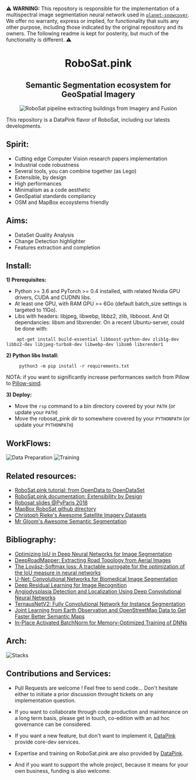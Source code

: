 ⚠️  <b>WARNING:</b> This repository is responsible for the implementation of a multispectral image segmentation neural network used in <a href="https://github.com/acannistra/planet-snowcover">`planet-snowcover`</a>. We offer no warranty, express or implied, for functionality that suits any other purpose, including those indicated by the original repository and its owners. The following readme is kept for posterity, but much of the functionality is different. ⚠️ 

<hl></hl>

<h1 align='center'>RoboSat.pink</h1>
<h2 align='center'>Semantic Segmentation ecosystem for GeoSpatial Imagery</h2>


<p align=center>
  <img src="https://pbs.twimg.com/media/DpjonykWwAANpPr.jpg" alt="RoboSat pipeline extracting buildings from Imagery and Fusion" />
</p>




This repository is a DataPink flavor of RoboSat, including our latests developments.

Spirit:
-------
- Cutting edge Computer Vision research papers implementation 
- Industrial code robustness
- Several tools, you can combine together (as Lego)
- Extensible, by design
- High performances
- Minimalism as a code aesthetic
- GeoSpatial standards compliancy
- OSM and MapBox ecosystems friendly


Aims:
-----
- DataSet Quality Analysis
- Change Detection highlighter
- Features extraction and completion


Install:
-------

**1) Prerequisites:**
   - Python >= 3.6 and PyTorch >= 0.4 installed, with related Nvidia GPU drivers, CUDA and CUDNN libs.
   - At least one GPU, with RAM GPU >= 6Go (default batch_size settings is targeted to 11Go).
   - Libs with headers: libjpeg, libwebp, libbz2, zlib, libboost. And Qt dependancies: libsm and libxrender.
     On a recent Ubuntu-server, could be done with:
 ```
     apt-get install build-essential libboost-python-dev zlib1g-dev libbz2-dev libjpeg-turbo8-dev libwebp-dev libsm6 libxrender1
 ```

 **2) Python libs Install:**
```
     python3 -m pip install -r requirements.txt
```
  NOTA: if you want to significantly increase performances switch from Pillow to <a href="https://github.com/uploadcare/pillow-simd">Pillow-simd</a>.


 **3) Deploy:**
  - Move the `rsp` command to a bin directory covered by your `PATH` (or update your `PATH`)
  - Move the robosat_pink dir to somewhere covered by your `PYTHONPATH` (or update your `PYTHONPATH`)





WorkFlows:
--------
<img alt="Data Preparation" src="docs/img/readme/data_preparation.png" />
<img alt="Training" src="docs/img/readme/training.png" />


Related resources:
-----------------

- <a href="./docs/from_opendata_to_opendataset.md">RoboSat.pink tutorial: from OpenData to OpenDataSet</a>
- <a href="./docs/extensibility_by_design.md">RoboSat.pink documentation: Extensibility by Design</a>
- <a href="http://www.datapink.com/presentations/2018-pyparis.pdf">Robosat slides @PyParis 2018</a>
- <a href="https://github.com/mapbox/robosat">MapBox RoboSat github directory</a>
- <a href="https://github.com/chrieke/awesome-satellite-imagery-datasets">Christoph Rieke's Awesome Satellite Imagery Datasets</a>
- <a href="https://github.com/mrgloom/awesome-semantic-segmentation">Mr Gloom's Awesome Semantic Segmentation</a>

Bibliography:
-------------

- <a href="http://www.cs.umanitoba.ca/~ywang/papers/isvc16.pdf">Optimizing IoU in Deep
Neural Networks for Image Segmentation</a>
- <a href="http://www.cs.toronto.edu/~wenjie/papers/iccv17/mattyus_etal_iccv17.pdf">DeepRoadMapper: Extracting Road Topology from Aerial Images</a>
- <a href="https://arxiv.org/abs/1705.08790">The Lovász-Softmax loss: A tractable surrogate for the optimization of the IoU measure in neural networks</a>
- <a href="https://arxiv.org/abs/1505.04597">U-Net: Convolutional Networks for Biomedical Image Segmentation</a>
- <a href="https://arxiv.org/abs/1512.03385">Deep Residual Learning for Image Recognition</a>
- <a href="https://arxiv.org/pdf/1804.08024.pdf">Angiodysplasia Detection and Localization Using Deep
Convolutional Neural Networks</a>
- <a href="https://arxiv.org/abs/1806.00844">TernausNetV2: Fully Convolutional Network for Instance Segmentation</a>
- <a href="https://hal.archives-ouvertes.fr/hal-01523573/document">Joint Learning from Earth Observation and
OpenStreetMap Data to Get Faster Better Semantic Maps</a>
- <a href="https://arxiv.org/abs/1712.02616">In-Place Activated BatchNorm for Memory-Optimized Training of DNNs</a>


Arch:
----
<img alt="Stacks" src="docs/img/readme/stacks.png" />



Contributions and Services:
---------------------------

- Pull Requests are welcome ! Feel free to send code...
  Don't hesitate either to initiate a prior discussion throught tickets on any implementation question.

- If you want to collaborate through code production and maintenance on a long term basis, please get in touch, co-edition with an ad hoc governance can be considered.

- If you want a new feature, but don't want to implement it, <a href="http://datapink.com">DataPink</a> provide core-dev services.

- Expertise and training on RoboSat.pink are also provided by <a href="http://datapink.com">DataPink</a>.

- And if you want to support the whole project, because it means for your own business, funding is also welcome.
